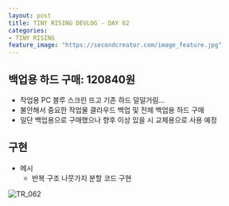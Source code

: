 ```yaml
---
layout: post
title: TINY RISING DEVLOG - DAY 62
categories:
- TINY RISING
feature_image: "https://secondcreator.com/image_feature.jpg"
---
```


## 백업용 하드 구매: 120840원
- 작업용 PC 블루 스크린 뜨고 기존 하드 덜덜거림…
- 불안해서 중요한 작업물 클라우드 백업 및 전체 백업용 하드 구매
- 일단 백업용으로 구매했으나 향후 이상 있을 시 교체용으로 사용 예정

## 구현
- 메시
  - 반복 구조 나뭇가지 분할 코드 구현

![TR_062](https://secondcreator.com/blog/imgs/TR_062.png)

